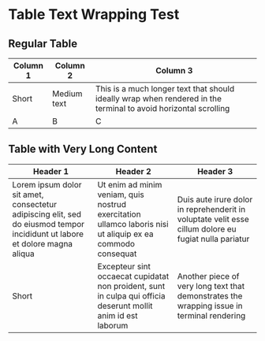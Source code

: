# Table Text Wrapping Test

## Regular Table

| Column 1 | Column 2 | Column 3 |
|----------|----------|----------|
| Short | Medium text | This is a much longer text that should ideally wrap when rendered in the terminal to avoid horizontal scrolling |
| A | B | C |

## Table with Very Long Content

| Header 1 | Header 2 | Header 3 |
|----------|----------|----------|
| Lorem ipsum dolor sit amet, consectetur adipiscing elit, sed do eiusmod tempor incididunt ut labore et dolore magna aliqua | Ut enim ad minim veniam, quis nostrud exercitation ullamco laboris nisi ut aliquip ex ea commodo consequat | Duis aute irure dolor in reprehenderit in voluptate velit esse cillum dolore eu fugiat nulla pariatur |
| Short | Excepteur sint occaecat cupidatat non proident, sunt in culpa qui officia deserunt mollit anim id est laborum | Another piece of very long text that demonstrates the wrapping issue in terminal rendering |